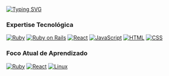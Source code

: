 [![Typing SVG](https://readme-typing-svg.herokuapp.com?font=Fira+Code&pause=1000&width=435&lines=Hi%2C+i'm+Kaiann!+;%22I+have+no+special+talent.+I+am+only+passionately+curious.%22+-+Albert+Einstein)](https://git.io/typing-svg)

### **Expertise Tecnológica**
[![Ruby](https://img.shields.io/badge/-Ruby-CC342D?style=for-the-badge&logo=ruby&logoColor=white&labelColor=0D1117)](https://www.ruby-lang.org/) 
[![Ruby on Rails](https://img.shields.io/badge/-Ruby_on_Rails-D30001?style=for-the-badge&logo=rubyonrails&logoColor=white&labelColor=0D1117)](https://rubyonrails.org/)
[![React](https://img.shields.io/badge/-React-0D1117?style=for-the-badge&logo=react&labelColor=0D1117)](link_para_perfil_ou_projeto) 
[![JavaScript](https://img.shields.io/badge/-JavaScript-0D1117?style=for-the-badge&logo=javascript&labelColor=0D1117)](link_para_perfil_ou_projeto) 
[![HTML](https://img.shields.io/badge/-HTML-0D1117?style=for-the-badge&logo=html5&labelColor=0D1117)](link_para_perfil_ou_projeto) 
[![CSS](https://img.shields.io/badge/-CSS-0D1117?style=for-the-badge&logo=css3&labelColor=0D1117)](link_para_perfil_ou_projeto) 

### **Foco Atual de Aprendizado**
[![Ruby](https://img.shields.io/badge/-Ruby-CC342D?style=for-the-badge&logo=ruby&logoColor=white&labelColor=0D1117)](https://www.ruby-lang.org/) 
[![React](https://img.shields.io/badge/-React-0D1117?style=for-the-badge&logo=react&labelColor=0D1117)](link_para_perfil_ou_projeto) 
[![Linux](https://img.shields.io/badge/-Linux-FCC624?style=for-the-badge&logo=linux&logoColor=black&labelColor=0D1117)](https://www.kernel.org/)
